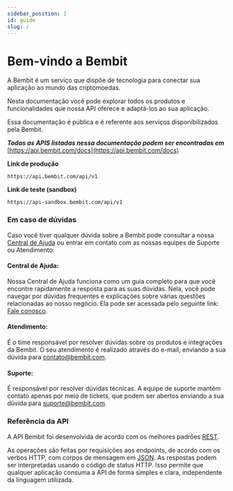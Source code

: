 ```yaml
---
sidebar_position: 1
id: guide
slug: /
---
```


# Bem-vindo a Bembit

A Bembit é um serviço que dispõe de tecnologia para conectar sua aplicação ao mundo das criptomoedas.

Nesta documentação você pode explorar todos os produtos e funcionalidades que nossa API oferece e adaptá-los ao sua aplicação.

Essa documentação é pública e é referente aos serviços disponíbilizados pela Bembit.

***Todas as APIS listadas nessa documentação podem ser encontradas em*** [https://api.bembit.com/docs](https://api.bembit.com/docs)


__Link de produção__

```
https://api.bembit.com/api/v1
```

__Link de teste (sandbox)__

```
https://api-sandbox.bembit.com/api/v1
```

### Em caso de dúvidas

Caso você tiver qualquer dúvida sobre a Bembit pode consultar a nossa [Central de Ajuda](https://bembit.com/faq) ou entrar em contato com as nossas equipes de Suporte ou Atendimento:

#### Central de Ajuda:
Nossa Central de Ajuda funciona como um guia completo para que você encontre rapidamente a resposta para as suas dúvidas. Nela, você pode navegar por dúvidas frequentes e explicações sobre várias questões relacionadas ao nosso negócio. Ela pode ser acessada pelo seguinte link: [Fale conosco](https://bembit.com/fale-conosco).

#### Atendimento:
É o time responsável por resolver dúvidas sobre os produtos e integrações da Bembit. O seu atendimento é realizado através do e-mail, enviando a sua dúvida para [contato@bembit.com](mailto:contato@bembit.com).

#### Suporte:
É responsável por resolver dúvidas técnicas. A equipe de suporte mantém contato apenas por meio de tickets, que podem ser abertos enviando a sua dúvida para [suporte@bembit.com](mailto:suporte@bembit.com).

<!-- Por fim, se você possui alguma dúvida ou sugestão para tornar a nossa documentação melhor, mande um e-mail para [contato@bembit.com](mailto:contato@bembit.com) e estamos prontos para ajudar! -->

### Referência da API

A API Bembit foi desenvolvida de acordo com os melhores padrões [REST](https://en.wikipedia.org/wiki/Representational_State_Transfer).

As operações são feitas por requisições aos endpoints, de acordo com os verbos HTTP, com corpos de mensagem em [JSON](http://www.json.org/). As respostas podem ser interpretadas usando o código de status HTTP. Isso permite que qualquer aplicação consuma a API de forma simples e clara, independente da linguagem utilizada.